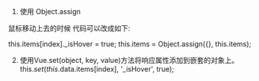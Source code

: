 1. 使用 Object.assign

鼠标移动上去的时候 代码可以改成如下:

this.items[index]._isHover = true;
this.items = Object.assign({}, this.items);


2. 使用Vue.set(object, key, value)方法将响应属性添加到嵌套的对象上。
this.$set(this.$data.items[index], '_isHover', true);